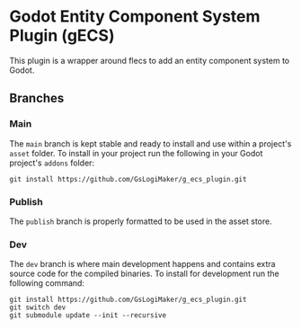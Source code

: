 # Godot Entity Component System Plugin (gECS)
This plugin is a wrapper around flecs to add an entity component system to Godot.

## Branches
### Main
The `main` branch is kept stable and ready to install and use within a project's `asset` folder. To install in your project run the following in your Godot project's `addons` folder:
```
git install https://github.com/GsLogiMaker/g_ecs_plugin.git
```

### Publish
The `publish` branch is properly formatted to be used in the asset store.

### Dev
The `dev` branch is where main development happens and contains extra source code for the compiled binaries. To install for development run the following command:
```
git install https://github.com/GsLogiMaker/g_ecs_plugin.git
git switch dev
git submodule update --init --recursive
```
